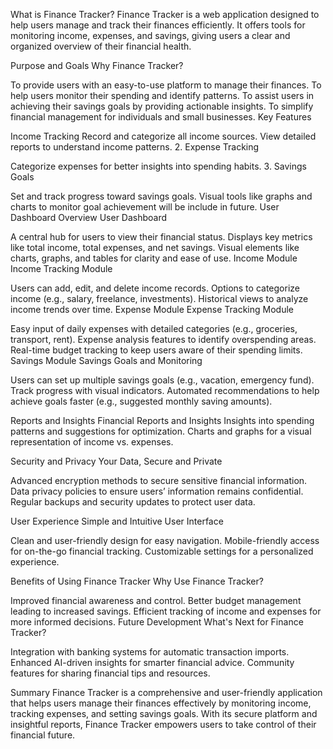 What is Finance Tracker? Finance Tracker is a web application designed to help users manage and track their finances efficiently. It offers tools for monitoring 
income, expenses, and savings, giving users a clear and organized overview of their financial health.

Purpose and Goals Why Finance Tracker?

To provide users with an easy-to-use platform to manage their finances. To help users monitor their spending and identify patterns. 
To assist users in achieving their savings goals by providing actionable insights. To simplify financial management for individuals and small businesses. Key Features

Income Tracking
Record and categorize all income sources. View detailed reports to understand income patterns. 2. Expense Tracking

Categorize expenses for better insights into spending habits. 3. Savings Goals

Set and track progress toward savings goals. Visual tools like graphs and charts to monitor goal achievement will be include in future. User Dashboard Overview User Dashboard

A central hub for users to view their financial status. Displays key metrics like total income, total expenses, and net savings. Visual elements like charts, graphs,
and tables for clarity and ease of use. Income Module Income Tracking Module

Users can add, edit, and delete income records. Options to categorize income (e.g., salary, freelance, investments). Historical views to analyze income trends over time.
Expense Module Expense Tracking Module

Easy input of daily expenses with detailed categories (e.g., groceries, transport, rent). Expense analysis features to identify overspending areas. 
Real-time budget tracking to keep users aware of their spending limits. Savings Module Savings Goals and Monitoring

Users can set up multiple savings goals (e.g., vacation, emergency fund). Track progress with visual indicators. Automated recommendations to help achieve goals faster 
(e.g., suggested monthly saving amounts).

Reports and Insights Financial Reports and Insights Insights into spending patterns and suggestions for optimization. 
Charts and graphs for a visual representation of income vs. expenses.

Security and Privacy Your Data, Secure and Private

Advanced encryption methods to secure sensitive financial information. Data privacy policies to ensure users’ information remains confidential. 
Regular backups and security updates to protect user data.

User Experience Simple and Intuitive User Interface

Clean and user-friendly design for easy navigation. Mobile-friendly access for on-the-go financial tracking. Customizable settings for a personalized experience.

Benefits of Using Finance Tracker Why Use Finance Tracker?

Improved financial awareness and control. Better budget management leading to increased savings. Efficient tracking of income and expenses for more informed decisions.
Future Development What's Next for Finance Tracker?

Integration with banking systems for automatic transaction imports. Enhanced AI-driven insights for smarter financial advice. Community features for sharing financial tips and resources.

Summary Finance Tracker is a comprehensive and user-friendly application that helps users manage their finances effectively by monitoring
income, tracking expenses, and setting savings goals. With its secure platform and insightful reports, Finance Tracker empowers users to take control of their financial future.
